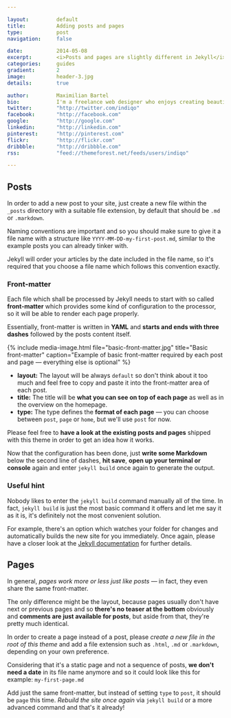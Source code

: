 ```yaml
---

layout:			default
title:  		Adding posts and pages
type:			post
navigation: 	false

date:   		2014-05-08
excerpt: 		<i>Posts and pages are slightly different in Jekyll</i>, but adding them to your new website should be easy nevertheless. Especially writing contents in <b>Markdown</b> or <b>Textile</b> is a breeze compared to most clunky wysiwyg editors these days.
categories:		guides
gradient: 		2
image: 			header-3.jpg
details:		true

author: 		Maximilian Bartel
bio: 			I'm a freelance web designer who enjoys creating beautiful and standard compliant solutions for my clients from all around the world.
twitter: 		"http://twitter.com/indiqo"
facebook: 		"http://facebook.com"
google: 		"http://google.com"
linkedin: 		"http://linkedin.com"
pinterest: 		"http://pinterest.com"
flickr: 		"http://flickr.com"
dribbble: 		"http://dribbble.com"
rss: 			"feed://themeforest.net/feeds/users/indiqo"

---
```


## Posts

In order to add a new post to your site, just create a new file within the `_posts` directory with a suitable file extension, by default that should be `.md` or `.markdown`.

Naming conventions are important and so you should make sure to give it a file name with a structure like `YYYY-MM-DD-my-first-post.md`, similar to the example posts you can already tinker with.

Jekyll will order your articles by the date included in the file name, so it's required that you choose a file name which follows this convention exactly.

### Front-matter

Each file which shall be processed by Jekyll needs to start with so called **front-matter** which provides some kind of configuration to the processor, so it will be able to render each page properly.

Essentially, front-matter is written in **YAML** and **starts and ends with three dashes** followed by the posts content itself.

{% include media-image.html file="basic-front-matter.jpg" title="Basic front-matter" caption="Example of basic front-matter required by each post and page — everything else is optional" %}

- **layout:** The layout will be always `default` so don't think about it too much and feel free to copy and paste it into the front-matter area of each post.
- **title:** The title will be **what you can see on top of each page** as well as in the overview on the homepage.
- **type:** The type defines the **format of each page** — you can choose between `post`, `page` or `home`, but we'll use `post` for now.

Please feel free to **have a look at the existing posts and pages** shipped with this theme in order to get an idea how it works.

Now that the configuration has been done, just **write some Markdown** below the second line of dashes, **hit save**, **open up your terminal or console** again and enter `jekyll build` once again to generate the output.

### Useful hint

Nobody likes to enter the `jekyll build` command manually all of the time. In fact, `jekyll build` is just the most basic command it offers and let me say it as it is, it's definitely not the most convenient solution.

For example, there's an option which watches your folder for changes and automatically builds the new site for you immediately. Once again, please have a closer look at the [Jekyll documentation](http://jekyllrb.com/docs/usage/) for further details.

## Pages

In general, *pages work more or less just like posts* — in fact, they even share the same front-matter.

The only difference might be the layout, because pages usually don't have next or previous pages and so **there's no teaser at the bottom** obviously and **comments are just available for posts**, but aside from that, they're pretty much identical.

In order to create a page instead of a post, please *create a new file in the root of this theme* and add a file extension such as `.html`, `.md` or `.markdown`, depending on your own preference.

Considering that it's a static page and not a sequence of posts, **we don't need a date** in its file name anymore and so it could look like this for example: `my-first-page.md`

Add just the same front-matter, but instead of setting `type` to `post`, it should be `page` this time. *Rebuild the site once again* via `jekyll build` or a more advanced command and that's it already!
